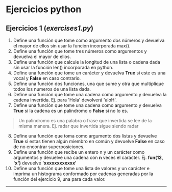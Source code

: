 # Ejercicios python

## Ejercicios 1 (*exercises1.py*)

1. Define una función que tome como argumento dos números y devuelva el mayor de ellos sin usar la funcion incorporada max().
2. Define una función que tome tres números como argumentos y devuelva el mayor de ellos.
3. Define una función que calcule la longitud de una lista o cadena dada sin usar la función len() incorporada en python. 
4. Define una función que tome un carácter y devuelva __True__ si este es una vocal y __False__ en caso contrario.
5. Define una función dos funciones, una que sume y otra que multiplique todos los numeros de una lista dada.
6. Define una función que tome una cadena como argumento y devuelva la cadena invertida. Ej. para 'Hola' devolverá 'aloH'.
7. Define una función que tome una cadena como argumento y devuelva __True__ si la cadena es un palindromo o __False__ si no lo es.
> Un palindromo es una palabra o frase que invertida se lee de la misma manera. Ej. radar que invertida sigue siendo radar
8. Define una función que toma como argumento dos listas y devuelve __True__ si estas tienen algún miembro en común y devuelve __False__ en caso de no encontrar superposiciones.
9. Define una función que recibe un entero n y un carácter como argumentos y devuelve una cadena con __n__ veces el carácter. Ej. __fun(12, 'x')__ devuelve __'xxxxxxxxxxxx'__
10. Define una función que tome una lista de valores y un carácter e imprima un histograma conformado por cadenas generadas por la función del ejercicio 9, una para cada valor.

---

